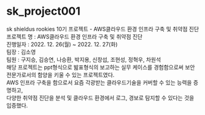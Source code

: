 # sk_project001
sk shieldus rookies 10기 프로젝트 - AWS클라우드 환경 인프라 구축 및 취약점 진단 
<br>
프로젝트 명 : AWS클라우드 환경 인프라 구축 및 취약점 진단<br>
진행일자 : 2022. 12. 26(월) ~ 2022. 12. 27(화)<br>
팀장 : 김소영<br>
팀원 : 구지승, 김승연, 나승환, 박지용, 신창섭, 조현성, 정혁우, 차원석
<br>
해당 프로젝트는 ppt형식으로 밢표형식의 보고하는 실무 케이스를 경험함으로써 보안전문가로서의 함양을 키울 수 있는 프로젝트였다. <br>
AWS 인프라 구축을 함으로서 요즘 각광받는 클라우드기술을 커버할 수 있는 능력을 증명하고, <br>
다양한 취약점 진단을 분석 및 클라우드 환경에서 로그, 경보로 탐지할 수 있다는 것을 입증했다.
